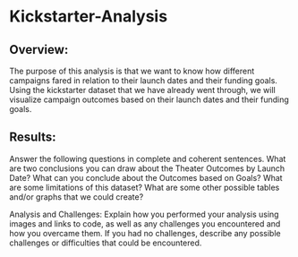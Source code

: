 # Kickstarter-Analysis

## Overview:
The purpose of this analysis is that we want to know how different campaigns fared in relation to their launch dates and their funding goals. Using the kickstarter dataset that we have already went through, we will visualize campaign outcomes based on their launch dates and their funding goals.

## Results:



Answer the following questions in complete and coherent sentences.
What are two conclusions you can draw about the Theater Outcomes by Launch Date?
What can you conclude about the Outcomes based on Goals?
What are some limitations of this dataset?
What are some other possible tables and/or graphs that we could create?

Analysis and Challenges: Explain how you performed your analysis using images and links to code, as well as any challenges you encountered and how you overcame them. If you had no challenges, describe any possible challenges or difficulties that could be encountered.

